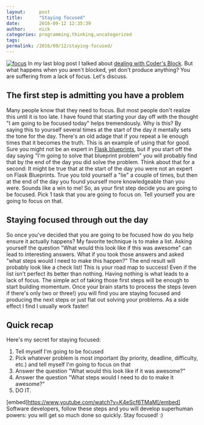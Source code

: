 ```yaml
---
layout:     post
title:      "Staying focused"
date:       2016-09-12 12:35:39
author:     nick
categories: programming,thinking,uncategorized
tags:  
permalink: /2016/09/12/staying-focused/
---
```

[![focus](https://ironboundsoftware.com/blog-imgs/uploads/2016/09/focus-1.jpg)](https://ironboundsoftware.com/blog-imgs/uploads/2016/09/focus-1.jpg) In my last blog post I talked about [dealing with Coder's Block](https://ironboundsoftware.com/blog/2016/09/05/coders-block/). But what happens when you aren't blocked, yet don't produce anything? You are suffering from a lack of focus. Let's discuss. 

## The first step is admitting you have a problem

Many people know that they need to focus. But most people don't realize this until it is too late. I have found that starting your day off with the thought "I am going to be focused today" helps tremendously. Why is this? By saying this to yourself several times at the start of the day it mentally sets the tone for the day. There's an old adage that if you repeat a lie enough times that it becomes the truth. This is an example of using that for good. Sure you might not be an expert in [Flask blueprints](http://flask.pocoo.org/docs/0.11/blueprints/), but if you start off the day saying "I'm going to solve that blueprint problem" you will probably find that by the end of the day you did solve the problem. Think about that for a second: It might be true that at the start of the day you were not an expert on Flask Blueprints. True you told yourself a "lie" a couple of times, but then at the end of the day you found yourself more knowledgeable than you were. Sounds like a win to me! So, as your first step decide you are going to be focused. Pick 1 task that you are going to focus on. Tell yourself you are going to focus on that. 

## Staying focused through out the day

So once you've decided that you are going to be focused how do you help ensure it actually happens? My favorite technique is to make a list. Asking yourself the question "What would this look like if this was awesome" can lead to interesting answers. What if you took those answers and asked "what steps would I need to make this happen?" The end result will probably look like a check list! This is your road map to success! Even if the list isn't perfect its better than nothing. Having nothing is what leads to a lack of focus. The simple act of taking those first steps will be enough to start building momentum. Once your brain starts to process the steps (even if there's only two or three!) you will find you are staying focused and producing the next steps or just flat out solving your problems. As a side effect I find I usually work faster! 

## Quick recap

Here's my secret for staying focused: 

  1. Tell myself I'm going to be focused
  2. Pick whatever problem is most important (by priority, deadline, difficulty, etc.) and tell myself I'm going to focus on that
  3. Answer the question "What would this look like if it was awesome?"
  4. Answer the question "What steps would I need to do to make it awesome?"
  5. DO IT.

[embed]https://www.youtube.com/watch?v=K4eScf6TMaM[/embed] Software developers, follow these steps and you will develop superhuman powers: you will get so much done so quickly. Stay focused! :)
